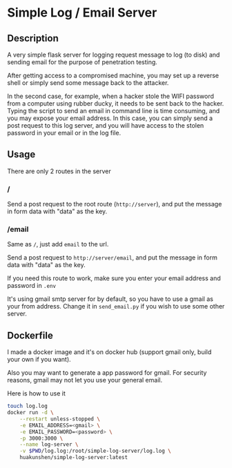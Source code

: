 # Simple Log / Email Server

## Description

A very simple flask server for logging request message to log (to disk) and sending email for the purpose of penetration testing.

After getting access to a compromised machine, you may set up a reverse shell or simply send some message back to the attacker.

In the second case, for example, when a hacker stole the WIFI password from a computer using rubber ducky, it needs to be sent back to the hacker. Typing the script to send an email in command line is time consuming, and you may expose your email address. In this case, you can simply send a post request to this log server, and you will have access to the stolen password in your email or in the log file.

## Usage

There are only 2 routes in the server

### /

Send a post request to the root route (`http://server`), and put the message in form data with "data" as the key.

### /email

Same as `/`, just add `email` to the url.

Send a post request to `http://server/email`, and put the message in form data with "data" as the key.

If you need this route to work, make sure you enter your email address and password in `.env`

It's using gmail smtp server for by default, so you have to use a gmail as your from address. Change it in `send_email.py` if you wish to use some other server.

## Dockerfile

I made a docker image and it's on docker hub (support gmail only, build your own if you want).

Also you may want to generate a app password for gmail. For security reasons, gmail may not let you use your general email.

Here is how to use it

```bash
touch log.log
docker run -d \
    --restart unless-stopped \
    -e EMAIL_ADDRESS=<gmail> \
    -e EMAIL_PASSWORD=<password> \
    -p 3000:3000 \
    --name log-server \
    -v $PWD/log.log:/root/simple-log-server/log.log \
    huakunshen/simple-log-server:latest
```
